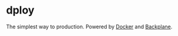 dploy
=====

The simplest way to production. Powered by [Docker](https://docker.com) and [Backplane](https://www.backplane.io).
